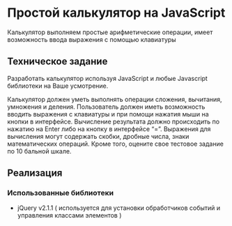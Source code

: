# Простой калькулятор на JavaScript

Калькулятор выполняем простые арифметические операции, имеет возможность ввода выражения с помощью клавиатуры

## Техническое задание

Разработать калькулятор используя JavaScript и любые Javascript библиотеки на Ваше усмотрение.
 
Калькулятор должен уметь выполнять операции сложения, вычитания, умножения и деления. Пользователь должен иметь возможность вводить выражения с клавиатуры и при помощи нажатия мыши на кнопки в интерфейсе. Вычисление результата должно происходить по нажатию на Enter либо на кнопку в интерфейсе “=”.
Выражения для вычисления могут содержать скобки, дробные числа, знаки математических операций.
Кроме того, оцените свое тестовое задание по 10 бальной шкале. 

## Реализация

### Использованные библиотеки

* jQuery v2.1.1 ( используется для установки обработчиков событий и управления классами элементов )
